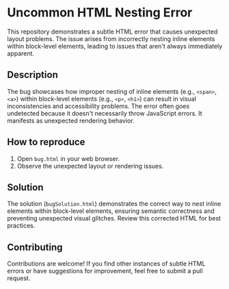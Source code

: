 # Uncommon HTML Nesting Error

This repository demonstrates a subtle HTML error that causes unexpected layout problems. The issue arises from incorrectly nesting inline elements within block-level elements, leading to issues that aren't always immediately apparent.

## Description

The bug showcases how improper nesting of inline elements (e.g., `<span>`, `<a>`) within block-level elements (e.g., `<p>`, `<h1>`) can result in visual inconsistencies and accessibility problems.  The error often goes undetected because it doesn't necessarily throw JavaScript errors. It manifests as unexpected rendering behavior.

## How to reproduce

1. Open `bug.html` in your web browser.
2. Observe the unexpected layout or rendering issues. 

## Solution

The solution (`bugSolution.html`) demonstrates the correct way to nest inline elements within block-level elements, ensuring semantic correctness and preventing unexpected visual glitches. Review this corrected HTML for best practices.

## Contributing

Contributions are welcome! If you find other instances of subtle HTML errors or have suggestions for improvement, feel free to submit a pull request.
